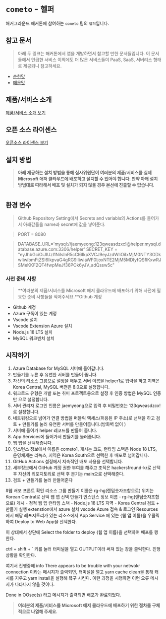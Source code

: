 # `cometo` - `헬퍼`

해커그라운드 해커톤에 참여하는 `cometo` 팀의 `헬퍼`입니다.

## 참고 문서

> 아래 두 링크는 해커톤에서 앱을 개발하면서 참고할 만한 문서들입니다. 이 문서들에서 언급한 서비스 이외에도 더 많은 서비스들이 PaaS, SaaS, 서버리스 형태로 제공되니 참고하세요.

- [순한맛](./REFERENCES_BASIC.md)
- [매운맛](./REFERENCES_ADVANCED.md)

## 제품/서비스 소개

<!-- 아래 링크는 지우지 마세요 -->
[제품/서비스 소개 보기](TOPIC.md)
<!-- 위 링크는 지우지 마세요 -->

## 오픈 소스 라이센스

<!-- 아래 링크는 지우지 마세요 -->
[오픈소스 라이센스 보기](./LICENSE)
<!-- 위 링크는 지우지 마세요 -->

## 설치 방법

> **아래 제공하는 설치 방법을 통해 심사위원단이 여러분의 제품/서비스를 실제 Microsoft 애저 클라우드에 배포하고 설치할 수 있어야 합니다. 만약 아래 설치 방법대로 따라해서 배포 및 설치가 되지 않을 경우 본선에 진출할 수 없습니다.**

#
## 환경 변수
>Github Repository Setting에서 Secrets and variabls의 Actions를 들어가서 아래값들을 name과 secret에 값을 넣어준다.

>PORT = 8080

>DATABASE_URL='mysql://jaemyeong:123qweasdzxc!@helper.mysql.database.azure.com:3306/helper'
>SECRET_KEY = "eyJhbGciOiJIUzI1NiIsInR5cCI6IkpXVCJ9eyJzdWIiOiIxMjM0NTY3ODkwIiwibmFtZSI6IkpvaG4gRG9lIiwiaWF0IjoxNTE2MjM5MDIyfQSflKxwRJSMeKKF2QT4fwpMeJf36POk6yJV_adQssw5c"

### 사전 준비 사항

> **여러분의 제품/서비스를 Microsoft 애저 클라우드에 배포하기 위해 사전에 필요한 준비 사항들을 적어주세요.**Github 계정
+ Github 계정
+ Azure 구독이 있는 계정
+ Vscode 설치
+ Vscode Extension Azure 설치
+ Node.js 18 LTS 설치
+ MySQL 워크벤치 설치

## 시작하기
1. Azure Database for MySQL 서버에 들어갑니다.
2. 만들기를 누른 후 유연한 서버를 만들어 줍니다.
3. 자신의 리소스 그룹으로 설정을 해두고 서버 이름을 helper1로 입력을 하고 지역은 Korea Central, MySQL 버전은 8.0으로 설정합니다.
4. 워크로드 유형은 개발 또는 취미 프로젝트용으로 설정 후 인증 방법은 MySQL 인증만 으로 설정합니다.
5. 서버 관리자 로그인 인름은 jaemyeong으로 입력 후 비밀번호는 123qweasdzcx!로 설정합니다.
6. 네트워킹으로 넘어가 연결 방법을 퍼블릭 액세스(허용된 IP 주소)로 선택을 하고 검토 + 만들기를 눌러 유연한 서버를 만들어줍니다.(방화벽 없이 )
7. 서버에 들어가 helper 레코드를 만들어 줍니다.
8. App Services에 들어가서 만들기를 눌러줍니다.
9. 웹 앱을 선택해줍니다.
10. 인스턴스 정보에서 이름은 cometo1, 게시는 코드, 런타임 스택은 Node 18 LTS, 운영체제는 리눅스, 지역은 Korea South으로 선택한 후 배포로 넘어갑니다.
11. GitHub Actions 설정에서 지속적인 배포 사용을 선택합니다.
12. 세부정보에서 GitHub 계정 권한 부여를 해주고 조직은 hackersfround-kr로 선택 후 자신의 리포지토리로 선택 후 분기는 main으로 선택해준다.
13. 검토 + 만들기를 눌러 만들어준다

#웹 배포
프론트 확인
리소스 그룹 만들기
    이름은 rg-hg(랜덤숫자조합으로)
    위치는 Korean Central로 선택
웹 앱 선택 만들기
인스턴스 정보 
    이름 - rg-hg(랜덤숫자조합으로)
    게시 - 정적 웹 앱
    런타임 스택 - Node.js 18 LTS
    지역 - Korea Central
검토 + 만들기 실행
extenstion에서 azure 설치
vscode Azure 접속 & 로그인
Resources 에서 해당 레포지토리가 있는 리소스에서 
App Service 에 있는 {웹 앱 이름}을 우클릭하여
Deploy to Web App을 선택한다.

이 상태에서 상단에 Select the folder to deploy {웹 앱 이름}을 선택하여 
배포를 행한다.

ctrl + shift + ` 키를 눌러 터미널을 열고 OUTPUT이라 써져 있는 창을 클릭한다.
진행상황을 확인한다.

여기서 진행중에 info There appears to be trouble with your netwokr connection 이라는 메시지가 출력되면,
터미널을 열고 yarn cache clean을 통해 캐시를 지우고 yarn install을 실행해 복구 시킨다.
이런 과정을 시행하면 이런 오류 메시지가 나타나지 않을 것이다.

Done in OOsec(s) 라고 메시지가 출력되면 배포가 완료되었다.


> **여러분의 제품/서비스를 Microsoft 애저 클라우드에 배포하기 위한 절차를 구체적으로 나열해 주세요.**

